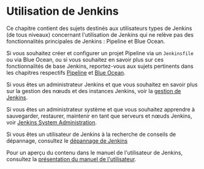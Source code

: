# Utilisation de Jenkins

Ce chapitre contient des sujets destinés aux utilisateurs types de Jenkins (de tous niveaux) concernant l'utilisation de Jenkins qui ne relève pas des fonctionnalités principales de Jenkins : Pipeline et Blue Ocean.

Si vous souhaitez créer et configurer un projet Pipeline via un `Jenkinsfile` ou via Blue Ocean, ou si vous souhaitez en savoir plus sur ces fonctionnalités de base Jenkins, reportez-vous aux sujets pertinents dans les chapitres respectifs [Pipeline](./pipeline-presentation.md) et [Blue Ocean](./blue-ocean-presentation.md).

Si vous êtes un administrateur Jenkins et que vous souhaitez en savoir plus sur la gestion des nœuds et des instances Jenkins, voir la [gestion de Jenkins](./gestion-jenkins-presentatioçn.md).

Si vous êtes un administrateur système et que vous souhaitez apprendre à sauvegarder, restaurer, maintenir en tant que serveurs et nœuds Jenkins, voir [Jenkins System Administration](./administration-systeme-presentation.md).

Si vous êtes un utilisateur de Jenkins à la recherche de conseils de dépannage, consultez le [dépannage de Jenkins](./depannage-presentation.md)

Pour un aperçu du contenu dans le manuel de l'utilisateur de Jenkins, consultez la [présentation  du manuel de l'utilisateur](./manuel-utilisateur-presentation.md).
